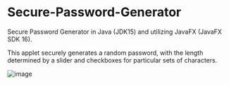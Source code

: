 # Secure-Password-Generator
Secure Password Generator in Java (JDK15) and utilizing JavaFX (JavaFX SDK 16).

This applet securely generates a random password, with the length determined by a slider and checkboxes for particular sets of characters.

![image](https://user-images.githubusercontent.com/74907102/123882710-45ac0300-d93f-11eb-8712-39c3c33faac4.png)

